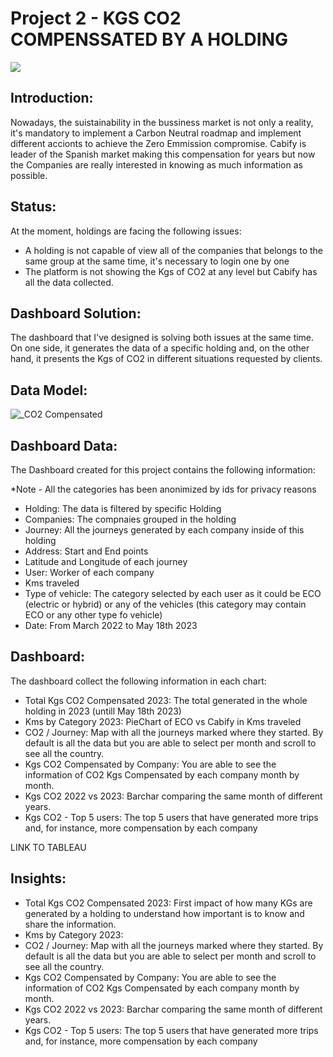 # Project 2 - KGS CO2 COMPENSSATED BY A HOLDING

<p align="left"><img src="https://ep01.epimg.net/estaticos/arc/2021/08/leroy-bosques/images/ilustracion-bosques.svg"></p>

## **Introduction:**

Nowadays, the suistainability in the bussiness market is not only a reality, it's mandatory to implement a Carbon Neutral roadmap and implement different accionts to achieve the Zero Emmission compromise. Cabify is leader of the Spanish market making this compensation for years but now the Companies are really interested in knowing as much information as possible. 

## **Status:**

At the moment, holdings are facing the following issues: 

- A holding is not capable of view all of the companies that belongs to the same group at the same time, it's necessary to login one by one
- The platform is not showing the Kgs of CO2 at any level but Cabify has all the data collected. 

## **Dashboard Solution:**

The dashboard that I've designed is solving both issues at the same time. On one side, it generates the data of a specific holding and, on the other hand, it presents the Kgs of CO2 in different situations requested by clients. 

## **Data Model:**

![_CO2 Compensated](https://github.com/Louruiz89/Project_2/assets/123680936/c602e844-f196-4b4b-b2d1-34e378e31dee)

## **Dashboard Data:**

The Dashboard created for this project contains the following information: 

*Note - All the categories has been anonimized by ids for privacy reasons

- Holding: The data is filtered by specific Holding
- Companies: The compnaies grouped in the holding
- Journey: All the journeys generated by each company inside of this holding
- Address: Start and End points
- Latitude and Longitude of each journey
- User: Worker of each company
- Kms traveled
- Type of vehicle: The category selected by each user as it could be ECO (electric or hybrid) or any of the vehicles (this category may contain ECO or any other type fo vehicle) 
- Date: From March 2022 to May 18th 2023

## **Dashboard:**
The dashboard collect the following information in each chart: 

- Total Kgs CO2 Compensated 2023: The total generated in the whole holding in 2023 (untill May 18th 2023)
- Kms by Category 2023: PieChart of ECO vs Cabify in Kms traveled
- CO2 / Journey: Map with all the journeys marked where they started. By default is all the data but you are able to select per month and scroll to see all the country. 
- Kgs CO2 Compensated by Company: You are able to see the information of CO2 Kgs Compensated by each company month by month. 
- Kgs CO2 2022 vs 2023: Barchar comparing the same month of different years. 
- Kgs CO2 - Top 5 users: The top 5 users that have generated more trips and, for instance, more compensation by each company

LINK TO TABLEAU

## **Insights:**

- Total Kgs CO2 Compensated 2023: First impact of how many KGs are generated by a holding to understand how important is to know and share the information. 
- Kms by Category 2023: 
- CO2 / Journey: Map with all the journeys marked where they started. By default is all the data but you are able to select per month and scroll to see all the country. 
- Kgs CO2 Compensated by Company: You are able to see the information of CO2 Kgs Compensated by each company month by month. 
- Kgs CO2 2022 vs 2023: Barchar comparing the same month of different years. 
- Kgs CO2 - Top 5 users: The top 5 users that have generated more trips and, for instance, more compensation by each company
